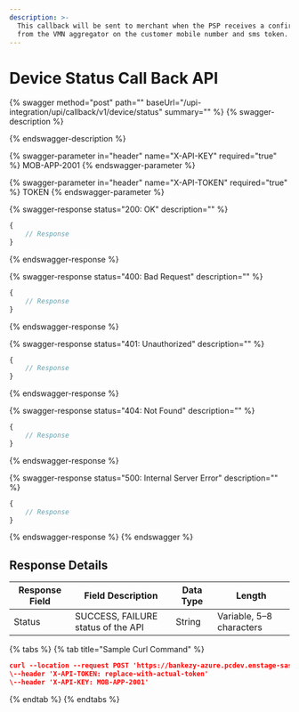 ```yaml
---
description: >-
  This callback will be sent to merchant when the PSP receives a confirmation
  from the VMN aggregator on the customer mobile number and sms token.
---
```


# Device Status  Call Back API

{% swagger method="post" path="" baseUrl="/upi-integration/upi/callback/v1/device/status" summary="" %}
{% swagger-description %}

{% endswagger-description %}

{% swagger-parameter in="header" name="X-API-KEY" required="true" %}
MOB-APP-2001
{% endswagger-parameter %}

{% swagger-parameter in="header" name="X-API-TOKEN" required="true" %}
TOKEN
{% endswagger-parameter %}

{% swagger-response status="200: OK" description="" %}
```javascript
{
    // Response
}
```
{% endswagger-response %}

{% swagger-response status="400: Bad Request" description="" %}
```javascript
{
    // Response
}
```
{% endswagger-response %}

{% swagger-response status="401: Unauthorized" description="" %}
```javascript
{
    // Response
}
```
{% endswagger-response %}

{% swagger-response status="404: Not Found" description="" %}
```javascript
{
    // Response
}
```
{% endswagger-response %}

{% swagger-response status="500: Internal Server Error" description="" %}
```javascript
{
    // Response
}
```
{% endswagger-response %}
{% endswagger %}

## Response Details

| Response Field | Field Description                  | Data Type | Length                   |
| -------------- | ---------------------------------- | --------- | ------------------------ |
| Status         | SUCCESS, FAILURE status of the API | String    | Variable, 5–8 characters |

{% tabs %}
{% tab title="Sample Curl Command" %}
```json
curl --location --request POST 'https://bankezy-azure.pcdev.enstage-sas.com/upi/callback/v1/device/status' \
\--header 'X-API-TOKEN: replace-with-actual-token'
\--header 'X-API-KEY: MOB-APP-2001'
```
{% endtab %}
{% endtabs %}

